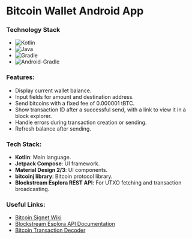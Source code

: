 # Bitcoin Wallet Android App

### Technology Stack
- ![Kotlin](https://img.shields.io/badge/kotlin-2.0.0-%237F52FF.svg?style=for-the-badge&logo=kotlin&logoColor=white&labelColor=%237F52FF)
- ![Java](https://img.shields.io/badge/JAVA-1.8-%23ED8B00.svg?style=for-the-badge&logo=openjdk&logoColor=white&labelColor=%23ED8B00)
- ![Gradle](https://img.shields.io/badge/Gradle-8.10.2-green.svg?style=for-the-badge&logo=Gradle&logoColor=blue)
- ![Android-Gradle](https://img.shields.io/badge/Android_Gradle_Plugin-8.5.2-grey.svg?style=for-the-badge&logo=Gradle&logoColor=white)

### Features:
- Display current wallet balance.
- Input fields for amount and destination address.
- Send bitcoins with a fixed fee of 0.000001 tBTC.
- Show transaction ID after a successful send, with a link to view it in a block explorer.
- Handle errors during transaction creation or sending.
- Refresh balance after sending.

### Tech Stack:
- **Kotlin**: Main language.
- **Jetpack Compose**: UI framework.
- **Material Design 2/3**: UI components.
- **bitcoinj library**: Bitcoin protocol library.
- **Blockstream Esplora REST API**: For UTXO fetching and transaction broadcasting.

### Useful Links:
- [Bitcoin Signet Wiki](https://bitcoincore.org/en/segwit/)
- [Blockstream Esplora API Documentation](https://github.com/Blockstream/esplora)
- [Bitcoin Transaction Decoder](https://blockchain.info/decode_tx)
